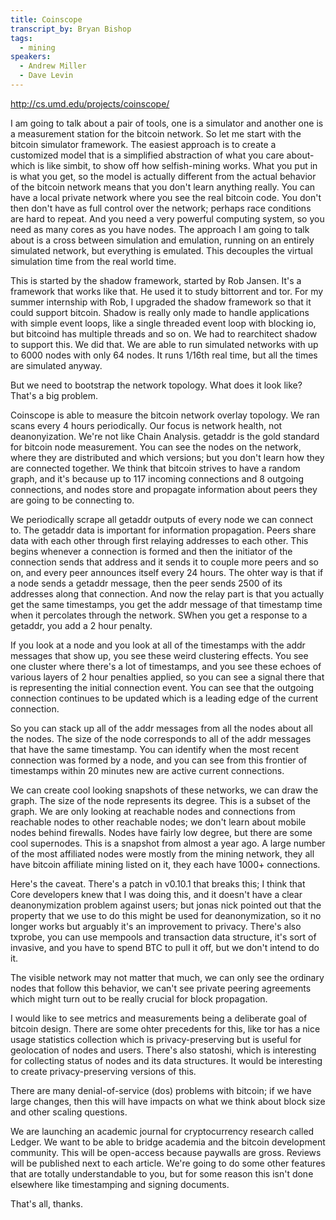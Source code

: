 ```yaml
---
title: Coinscope
transcript_by: Bryan Bishop
tags:
  - mining
speakers:
  - Andrew Miller
  - Dave Levin
---
```

<http://cs.umd.edu/projects/coinscope/>

I am going to talk about a pair of tools, one is a simulator and another one is a measurement station for the bitcoin network. So let me start with the bitcoin simulator framework. The easiest approach is to create a customized model that is a simplified abstraction of what you care about- which is like simbit, to show off how selfish-mining works. What you put in is what you get, so the model is actually different from the actual behavior of the bitcoin network means that you don't learn anything really. You can have a local private network where you see the real bitcoin code. You don't then don't have as full control over the network; perhaps race conditions are hard to repeat. And you need a very powerful computing system, so you need as many cores as you have nodes. The approach I am going to talk about is a cross between simulation and emulation, running on an entirely simulated network, but everything is emulated. This decouples the virtual simulation time from the real world time.

This is started by the shadow framework, started by Rob Jansen. It's a framework that works like that. He used it to study bittorrent and tor. For my summer internship with Rob, I upgraded the shadow framework so that it could support bitcoin. Shadow is really only made to handle applications with simple event loops, like a single threaded event loop with blocking io, but bitcoind has multiple threads and so on. We had to rearchitect shadow to support this. We did that. We are able to run simulated networks with up to 6000 nodes with only 64 nodes. It runs 1/16th real time, but all the times are simulated anyway.

But we need to bootstrap the network topology. What does it look like? That's a big problem.

Coinscope is able to measure the bitcoin network overlay topology. We ran scans every 4 hours periodically. Our focus is network health, not deanonyization. We're not like Chain Analysis. getaddr is the gold standard for bitcoin node measurement. You can see the nodes on the network, where they are distributed and which versions; but you don't learn how they are connected together. We think that bitcoin strives to have a random graph, and it's because up to 117 incoming connections and 8 outgoing connections, and nodes store and propagate information about peers they are going to be connecting to.

We periodically scrape all getaddr outputs of every node we can connect to. The getaddr data is important for information propagation. Peers share data with each other through first relaying addresses to each other. This begins whenever a connection is formed and then the initiator of the connection sends that address and it sends it to couple more peers and so on, and every peer announces itself every 24 hours. The ohter way is that if a node sends a getaddr message, then the peer sends 2500 of its addresses along that connection. And now the relay part is that you actually get the same timestamps, you get the addr message of that timestamp time when it percolates through the network. SWhen you get a response to a getaddr, you add a 2 hour penalty.

If you look at a node and you look at all of the timestamps with the addr messages that show up, you see these weird clustering effects. You see one cluster where there's a lot of timestamps, and you see these echoes of various layers of 2 hour penalties applied, so you can see a signal there that is representing the initial connection event. You can see that the outgoing connection continues to be updated which is a leading edge of the current connection.

So you can stack up all of the addr messages from all the nodes about all the nodes. The size of the node corresponds to all of the addr messages that have the same timestamp. You can identify when the most recent connection was formed by a node, and you can see from this frontier of timestamps within 20 minutes new are active current connections.

We can create cool looking snapshots of these networks, we can draw the graph. The size of the node represents its degree. This is a subset of the graph. We are only looking at reachable nodes and connections from reachable nodes to other reachable nodes; we don't learn about mobile nodes behind firewalls. Nodes have fairly low degree, but there are some cool supernodes. This is a snapshot from almost a year ago. A large number of the most affiliated nodes were mostly from the mining network, they all have bitcoin affiliate mining listed on it, they each have 1000+ connections.

Here's the caveat. There's a patch in v0.10.1 that breaks this; I think that Core developers knew that I was doing this, and it doesn't have a clear deanonymization problem against users; but jonas nick pointed out that the property that we use to do this might be used for deanonymization, so it no longer works but arguably it's an improvement to privacy. There's also txprobe, you can use mempools and transaction data structure, it's sort of invasive, and you have to spend BTC to pull it off, but we don't intend to do it.

The visible network may not matter that much, we can only see the ordinary nodes that follow this behavior, we can't see private peering agreements which might turn out to be really crucial for block propagation.

I would like to see metrics and measurements being a deliberate goal of bitcoin design. There are some ohter precedents for this, like tor has a nice usage statistics collection which is privacy-preserving but is useful for geolocation of nodes and users. There's also statoshi, which is interesting for collecting status of nodes and its data structures. It would be interesting to create privacy-preserving versions of this.

There are many denial-of-service (dos) problems with bitcoin; if we have large changes, then this will have impacts on what we think about block size and other scaling questions.

We are launching an academic journal for cryptocurrency research called Ledger. We want to be able to bridge academia and the bitcoin development community. This will be open-access because paywalls are gross. Reviews will be published next to each article. We're going to do some other features that are totally understandable to you, but for some reason this isn't done elsewhere like timestamping and signing documents.

That's all, thanks.
